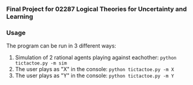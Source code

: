 ### Final Project for 02287 Logical Theories for Uncertainty and Learning


### Usage

The program can be run in 3 different ways:

1. Simulation of 2 rational agents playing against eachother: `python tictactoe.py -m sim`
2. The user plays as "X" in the console: `python tictactoe.py -m X`
3. The user plays as "Y" in the console: `python tictactoe.py -m Y`

